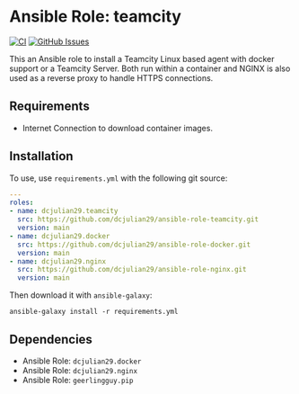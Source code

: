 # Ansible Role: teamcity

[![CI](https://github.com/dcjulian29/ansible-role-teamcity/actions/workflows/ci.yml/badge.svg)](https://github.com/dcjulian29/ansible-role-teamcity/actions/workflows/ci.yml) [![GitHub Issues](https://img.shields.io/github/issues-raw/dcjulian29/ansible-role-teamcity.svg)](https://github.com/dcjulian29/ansible-role-teamcity/issues)

This an Ansible role to install a Teamcity Linux based agent with docker support or a Teamcity Server. Both run within a container and NGINX is also used as a reverse proxy to handle HTTPS connections.

## Requirements

- Internet Connection to download container images.

## Installation

To use, use `requirements.yml` with the following git source:

```yaml
---
roles:
- name: dcjulian29.teamcity
  src: https://github.com/dcjulian29/ansible-role-teamcity.git
  version: main
- name: dcjulian29.docker
  src: https://github.com/dcjulian29/ansible-role-docker.git
  version: main
- name: dcjulian29.nginx
  src: https://github.com/dcjulian29/ansible-role-nginx.git
  version: main
```

Then download it with `ansible-galaxy`:

```shell
ansible-galaxy install -r requirements.yml
```

## Dependencies

- Ansible Role: `dcjulian29.docker`
- Ansible Role: `dcjulian29.nginx`
- Ansible Role: `geerlingguy.pip`
